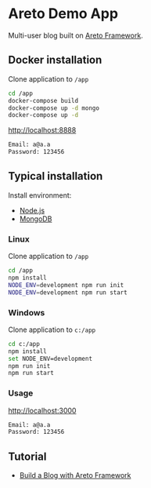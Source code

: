 # Areto Demo App

Multi-user blog built on [Areto Framework](https://github.com/mkhorin/areto).

## Docker installation

Clone application to `/app`
```sh
cd /app
docker-compose build
docker-compose up -d mongo
docker-compose up -d
```

[http://localhost:8888](http://localhost:8888)

```sh
Email: a@a.a
Password: 123456
```

## Typical installation

Install environment:

- [Node.js](https://nodejs.org)
- [MongoDB](https://www.mongodb.com/download-center/community)

### Linux
Clone application to `/app`
```sh
cd /app
npm install
NODE_ENV=development npm run init
NODE_ENV=development npm run start
```

### Windows
Clone application to `c:/app`
```sh
cd c:/app
npm install
set NODE_ENV=development
npm run init
npm run start
```

### Usage

[http://localhost:3000](http://localhost:3000)
```sh
Email: a@a.a
Password: 123456
```

## Tutorial
- [Build a Blog with Areto Framework](https://mkhorin.github.io/areto-site/)
